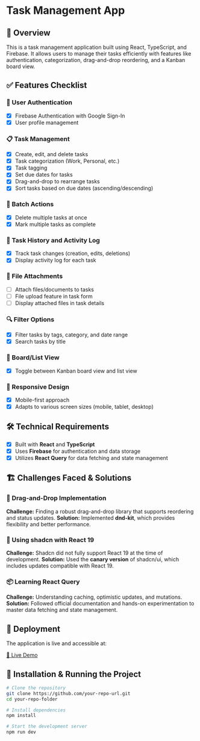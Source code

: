 # Task Management App

## 🚀 Overview
This is a task management application built using React, TypeScript, and Firebase. It allows users to manage their tasks efficiently with features like authentication, categorization, drag-and-drop reordering, and a Kanban board view.

## ✅ Features Checklist

### 🔐 User Authentication
- [x] Firebase Authentication with Google Sign-In
- [x] User profile management

### 📋 Task Management
- [x] Create, edit, and delete tasks
- [x] Task categorization (Work, Personal, etc.)
- [x] Task tagging
- [x] Set due dates for tasks
- [x] Drag-and-drop to rearrange tasks
- [x] Sort tasks based on due dates (ascending/descending)

### 📌 Batch Actions
- [x] Delete multiple tasks at once
- [x] Mark multiple tasks as complete

### 📝 Task History and Activity Log
- [x] Track task changes (creation, edits, deletions)
- [x] Display activity log for each task

### 📎 File Attachments
- [ ] Attach files/documents to tasks
- [ ] File upload feature in task form
- [ ] Display attached files in task details

### 🔍 Filter Options
- [x] Filter tasks by tags, category, and date range
- [x] Search tasks by title

### 📌 Board/List View
- [x] Toggle between Kanban board view and list view

### 📱 Responsive Design
- [x] Mobile-first approach
- [x] Adapts to various screen sizes (mobile, tablet, desktop)

## 🛠️ Technical Requirements
- [x] Built with **React** and **TypeScript**
- [x] Uses **Firebase** for authentication and data storage
- [x] Utilizes **React Query** for data fetching and state management

## 🏗️ Challenges Faced & Solutions

### 🔄 Drag-and-Drop Implementation
**Challenge:** Finding a robust drag-and-drop library that supports reordering and status updates.
**Solution:** Implemented **dnd-kit**, which provides flexibility and better performance.

### 🎨 Using shadcn with React 19
**Challenge:** Shadcn did not fully support React 19 at the time of development.
**Solution:** Used the **canary version** of shadcn/ui, which includes updates compatible with React 19.

### 📦 Learning React Query
**Challenge:** Understanding caching, optimistic updates, and mutations.
**Solution:** Followed official documentation and hands-on experimentation to master data fetching and state management.

## 🚀 Deployment
The application is live and accessible at:

[🔗 Live Demo](https://taskbuddy-orcin.vercel.app/signin)

## 📜 Installation & Running the Project

```bash
# Clone the repository
git clone https://github.com/your-repo-url.git
cd your-repo-folder

# Install dependencies
npm install

# Start the development server
npm run dev
```
